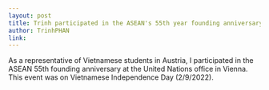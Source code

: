 ```yaml
---
layout: post
title: Trinh participated in the ASEAN's 55th year founding anniversary at the United Nations office in Vienna 
author: TrinhPHAN
link: 
---
```


As a representative of Vietnamese students in Austria, I participated in the ASEAN 55th founding anniversary at the United Nations office in Vienna. This event was on Vietnamese Independence Day (2/9/2022).